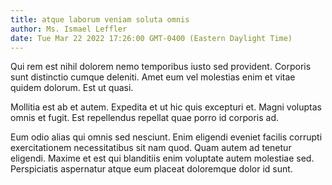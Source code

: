 ```yaml
---
title: atque laborum veniam soluta omnis
author: Ms. Ismael Leffler
date: Tue Mar 22 2022 17:26:00 GMT-0400 (Eastern Daylight Time)
---
```

Qui rem est nihil dolorem nemo temporibus iusto sed provident. Corporis sunt distinctio cumque deleniti. Amet eum vel molestias enim et vitae quidem dolorum. Est ut quasi.

 Mollitia est ab et autem. Expedita et ut hic quis excepturi et. Magni voluptas omnis et fugit. Est repellendus repellat quae porro id corporis ad.

 Eum odio alias qui omnis sed nesciunt. Enim eligendi eveniet facilis corrupti exercitationem necessitatibus sit nam quod. Quam autem ad tenetur eligendi. Maxime et est qui blanditiis enim voluptate autem molestiae sed. Perspiciatis aspernatur atque eum placeat doloremque dolor id sunt.